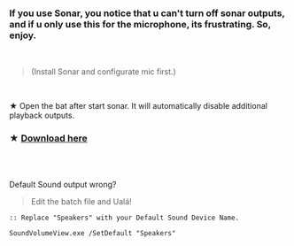 ### If you use Sonar, you notice that u can't turn off sonar outputs, and if u only use this for the microphone, its frustrating. So, enjoy.

</br> 

> (Install Sonar and configurate mic first.)

</br>

★ Open the bat after start sonar. It will automatically disable additional playback outputs.

### ★ [Download here](https://github.com/gzmatte/sonar/releases/download/1/Sonar.bat)

</br> 

</br> 

Default Sound output wrong? 
> Edit the batch file and Ualá!

```
:: Replace "Speakers" with your Default Sound Device Name.

SoundVolumeView.exe /SetDefault "Speakers"
```
